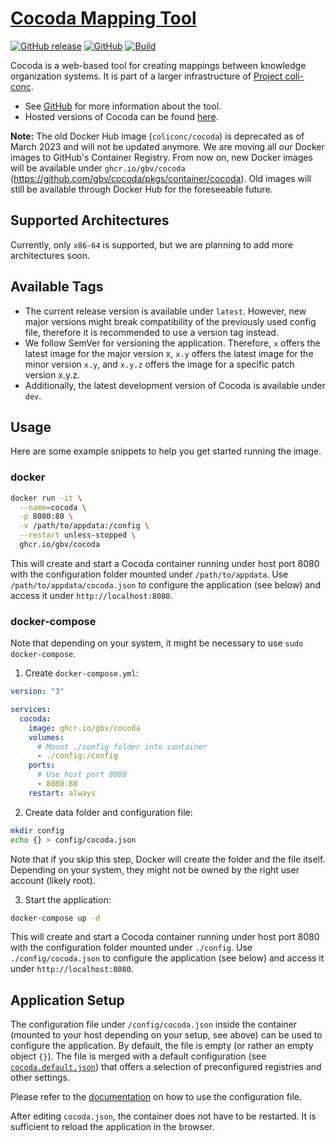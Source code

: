 # [Cocoda Mapping Tool](https://github.com/gbv/cocoda)
[![GitHub release](https://img.shields.io/github/release/gbv/cocoda.svg)](https://github.com/gbv/cocoda/releases/latest)
[![GitHub](https://img.shields.io/github/license/gbv/cocoda.svg)](https://github.com/gbv/cocoda/blob/master/LICENSE)
[![Build](https://github.com/gbv/cocoda/actions/workflows/build.yml/badge.svg)](https://github.com/gbv/cocoda/actions/workflows/build.yml)

Cocoda is a web-based tool for creating mappings between knowledge organization systems. It is part of a larger infrastructure of [Project coli-conc](https://coli-conc.gbv.de).

- See [GitHub](https://github.com/gbv/cocoda) for more information about the tool.
- Hosted versions of Cocoda can be found [here](https://coli-conc.gbv.de/cocoda/).

**Note:** The old Docker Hub image (`coliconc/cocoda`) is deprecated as of March 2023 and will not be updated anymore. We are moving all our Docker images to GitHub's Container Registry. From now on, new Docker images will be available under `ghcr.io/gbv/cocoda` (https://github.com/gbv/cocoda/pkgs/container/cocoda). Old images will still be available through Docker Hub for the foreseeable future.

## Supported Architectures
Currently, only `x86-64` is supported, but we are planning to add more architectures soon.

## Available Tags
- The current release version is available under `latest`. However, new major versions might break compatibility of the previously used config file, therefore it is recommended to use a version tag instead.
- We follow SemVer for versioning the application. Therefore, `x` offers the latest image for the major version x, `x.y` offers the latest image for the minor version `x.y`, and `x.y.z` offers the image for a specific patch version x.y.z.
- Additionally, the latest development version of Cocoda is available under `dev`.

## Usage
Here are some example snippets to help you get started running the image.

### docker
```bash
docker run -it \
  --name=cocoda \
  -p 8080:80 \
  -v /path/to/appdata:/config \
  --restart unless-stopped \
  ghcr.io/gbv/cocoda
```

This will create and start a Cocoda container running under host port 8080 with the configuration folder mounted under `/path/to/appdata`. Use `/path/to/appdata/cocoda.json` to configure the application (see below) and access it under `http://localhost:8080`.

### docker-compose
Note that depending on your system, it might be necessary to use `sudo docker-compose`.

1. Create `docker-compose.yml`:

```yml
version: "3"

services:
  cocoda:
    image: ghcr.io/gbv/cocoda
    volumes:
      # Mount ./config folder into container
      - ./config:/config
    ports:
      # Use host port 8080
      - 8080:80
    restart: always
```

2. Create data folder and configuration file:

```bash
mkdir config
echo {} > config/cocoda.json
```

Note that if you skip this step, Docker will create the folder and the file itself. Depending on your system, they might not be owned by the right user account (likely root).

3. Start the application:

```bash
docker-compose up -d
```

This will create and start a Cocoda container running under host port 8080 with the configuration folder mounted under `./config`. Use `./config/cocoda.json` to configure the application (see below) and access it under `http://localhost:8080`.

## Application Setup

The configuration file under `/config/cocoda.json` inside the container (mounted to your host depending on your setup, see above) can be used to configure the application. By default, the file is empty (or rather an empty object `{}`). The file is merged with a default configuration (see [`cocoda.default.json`](https://github.com/gbv/cocoda/blob/dev/config/cocoda.default.json)) that offers a selection of preconfigured registries and other settings.

Please refer to the [documentation](https://github.com/gbv/cocoda#configuration) on how to use the configuration file.

After editing `cocoda.json`, the container does not have to be restarted. It is sufficient to reload the application in the browser.
